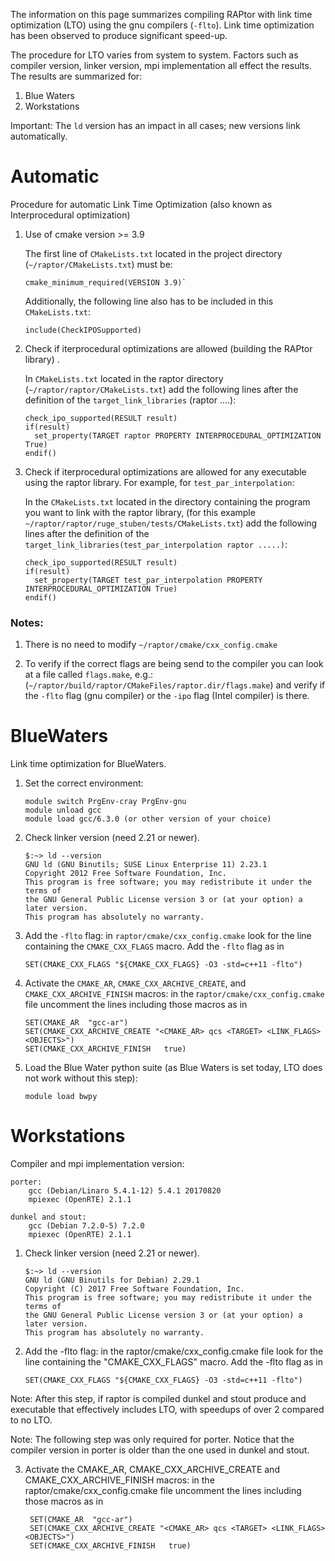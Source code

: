 The information on this page summarizes compiling RAPtor
with link time optimization (LTO) using the gnu compilers (`-flto`).
Link time optimization has been observed to produce significant speed-up.

The procedure for LTO varies from system to system.  Factors such as compiler version, linker version, mpi implementation all
effect the results.  The results are summarized for:

1. Blue Waters
2. Workstations

Important: The `ld` version has an impact in all cases; new versions link automatically.

# Automatic

Procedure for automatic Link Time Optimization (also known as Interprocedural optimization)

1.  Use of cmake version >= 3.9

    The first line of `CMakeLists.txt` located in the project directory (`~/raptor/CMakeLists.txt`) must be:

        cmake_minimum_required(VERSION 3.9)`

    Additionally, the following line also has to be included in this `CMakeLists.txt`:

        include(CheckIPOSupported)

2.  Check if iterprocedural optimizations are allowed (building the RAPtor library) .

    In `CMakeLists.txt` located in the raptor directory (`~/raptor/raptor/CMakeLists.txt`) add the following lines after the definition of the `target_link_libraries` (raptor ....):

        check_ipo_supported(RESULT result)
        if(result)
          set_property(TARGET raptor PROPERTY INTERPROCEDURAL_OPTIMIZATION True)
        endif()

3.  Check if iterprocedural optimizations are allowed for any executable using the raptor library.  For example, for  `test_par_interpolation`:

    In the `CMakeLists.txt` located in the directory containing the program you want to link with the raptor library, (for this example `~/raptor/raptor/ruge_stuben/tests/CMakeLists.txt`) add the following lines after the definition of the `target_link_libraries(test_par_interpolation raptor .....)`:

        check_ipo_supported(RESULT result)
        if(result)
          set_property(TARGET test_par_interpolation PROPERTY INTERPROCEDURAL_OPTIMIZATION True)
        endif()

### Notes:

1.  There is no need to modify `~/raptor/cmake/cxx_config.cmake`

3.  To verify if the correct flags are being send to the compiler you can look at a file called `flags.make`, e.g.: (`~/raptor/build/raptor/CMakeFiles/raptor.dir/flags.make`) and verify if the `-flto` flag (gnu compiler) or the `-ipo` flag (Intel compiler) is there.

# BlueWaters

Link time optimization for BlueWaters.

1.  Set the correct environment:

        module switch PrgEnv-cray PrgEnv-gnu
        module unload gcc
        module load gcc/6.3.0 (or other version of your choice)

2.  Check linker version (need 2.21 or newer).

        $:~> ld --version
        GNU ld (GNU Binutils; SUSE Linux Enterprise 11) 2.23.1
        Copyright 2012 Free Software Foundation, Inc.
        This program is free software; you may redistribute it under the terms of
        the GNU General Public License version 3 or (at your option) a later version.
        This program has absolutely no warranty.


3.  Add the `-flto` flag:
    in `raptor/cmake/cxx_config.cmake` look for the line
    containing the `CMAKE_CXX_FLAGS` macro. Add the `-flto` flag as in

        SET(CMAKE_CXX_FLAGS "${CMAKE_CXX_FLAGS} -O3 -std=c++11 -flto")

4.  Activate the `CMAKE_AR`, `CMAKE_CXX_ARCHIVE_CREATE`, and `CMAKE_CXX_ARCHIVE_FINISH` macros:
    in the r`aptor/cmake/cxx_config.cmake` file uncomment the lines including those macros as in

        SET(CMAKE_AR  "gcc-ar")
        SET(CMAKE_CXX_ARCHIVE_CREATE "<CMAKE_AR> qcs <TARGET> <LINK_FLAGS> <OBJECTS>")
        SET(CMAKE_CXX_ARCHIVE_FINISH   true)

5.  Load the Blue Water python suite (as Blue Waters is set today, LTO does not work without this step):

        module load bwpy

# Workstations

Compiler and mpi implementation version:

    porter:
        gcc (Debian/Linaro 5.4.1-12) 5.4.1 20170820
        mpiexec (OpenRTE) 2.1.1

    dunkel and stout:
        gcc (Debian 7.2.0-5) 7.2.0
        mpiexec (OpenRTE) 2.1.1


1.  Check linker version (need 2.21 or newer).

        $:~> ld --version
        GNU ld (GNU Binutils for Debian) 2.29.1
        Copyright (C) 2017 Free Software Foundation, Inc.
        This program is free software; you may redistribute it under the terms of
        the GNU General Public License version 3 or (at your option) a later version.
        This program has absolutely no warranty.


2.  Add the -flto flag:
    in the raptor/cmake/cxx_config.cmake file look for the line
    containing the "CMAKE_CXX_FLAGS" macro. Add the -flto flag as in

        SET(CMAKE_CXX_FLAGS "${CMAKE_CXX_FLAGS} -O3 -std=c++11 -flto")

Note: After this step, if raptor is compiled dunkel and stout produce and executable
      that effectively includes LTO, with speedups of over 2 compared to no LTO.

Note: The following step was only required for porter. Notice that the compiler version
      in porter is older than the one used in dunkel and stout.

3. Activate the CMAKE_AR, CMAKE_CXX_ARCHIVE_CREATE and CMAKE_CXX_ARCHIVE_FINISH macros:
    in the raptor/cmake/cxx_config.cmake file uncomment the lines including those macros as in

        SET(CMAKE_AR  "gcc-ar")
        SET(CMAKE_CXX_ARCHIVE_CREATE "<CMAKE_AR> qcs <TARGET> <LINK_FLAGS> <OBJECTS>")
        SET(CMAKE_CXX_ARCHIVE_FINISH   true)
